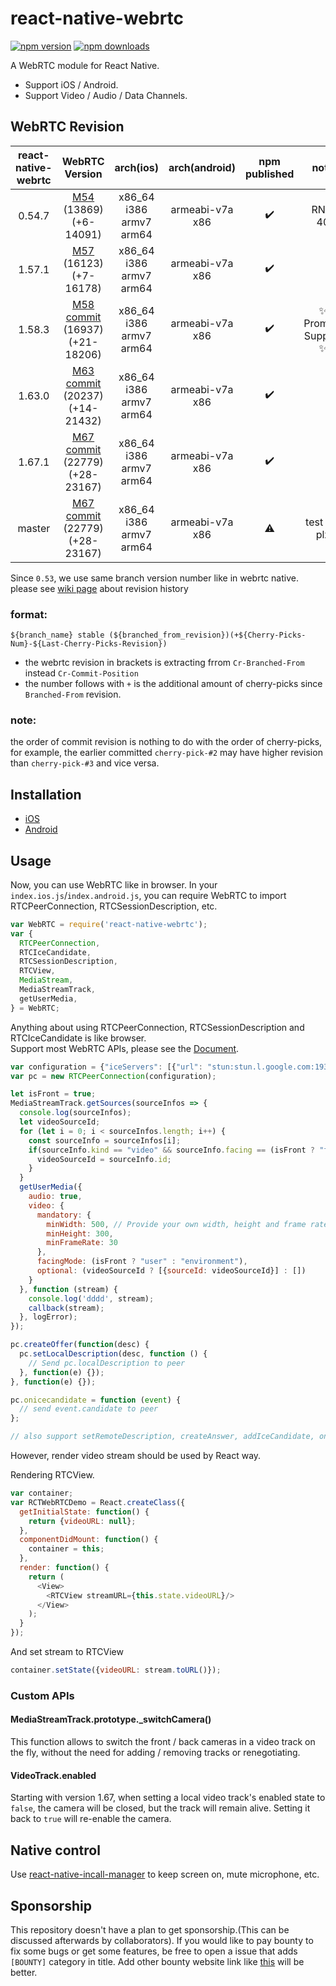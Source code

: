 # react-native-webrtc

[![npm version](https://badge.fury.io/js/react-native-webrtc.svg)](https://badge.fury.io/js/react-native-webrtc)
[![npm downloads](https://img.shields.io/npm/dm/react-native-webrtc.svg?maxAge=2592000)](https://img.shields.io/npm/dm/react-native-webrtc.svg?maxAge=2592000)

A WebRTC module for React Native.
- Support iOS / Android.  
- Support Video / Audio / Data Channels.

## WebRTC Revision

| react-native-webrtc | WebRTC Version | arch(ios) | arch(android)  | npm published | note | additional picks |
| :-------------: | :-------------:| :-----: | :-----: | :-----: | :-----: | :-----: |
| 0.54.7 | [M54](https://chromium.googlesource.com/external/webrtc/+/branch-heads/54)<br>(13869)<br>(+6-14091) | x86_64<br>i386<br>armv7<br>arm64 | armeabi-v7a<br>x86 | :heavy_check_mark: | RN < 40 | |
| 1.57.1 | [M57](https://chromium.googlesource.com/external/webrtc/+/branch-heads/57)<br>(16123)<br>(+7-16178) | x86_64<br>i386<br>armv7<br>arm64 | armeabi-v7a<br>x86 | :heavy_check_mark: | |* [16805](https://chromium.googlesource.com/external/webrtc/+/0e22a4cfd3790d80ad1ae699891341fe322cb418)<br>* [16462](https://chromium.googlesource.com/external/webrtc.git/+/1634e160426df926e14cf9f1e5346d2a1dc9c909)  |
| 1.58.3 | [M58](https://chromium.googlesource.com/external/webrtc/+/branch-heads/58)<br>[commit](https://chromium.googlesource.com/external/webrtc/+/6504196a312da382d75c5ff577d10207793f2907)<br>(16937)<br>(+21-18206) | x86_64<br>i386<br>armv7<br>arm64 | armeabi-v7a<br>x86 | :heavy_check_mark: | :sparkles: Promise Support :sparkles: | * [17065](https://chromium.googlesource.com/external/webrtc/+/d1587ad244af3388c1282a715cdf05032ba0c2fc)<br>* [17925](https://chromium.googlesource.com/external/webrtc/+/f68426954154918ec5bf7e6b3096fa3d7acb0944)<br>* [18140](https://chromium.googlesource.com/external/webrtc/+/7daab660ce0e35fecad717fefab4cf935d3c253e)<br>* [18277](https://chromium.googlesource.com/external/webrtc/+/eae4564cb7dea3ad9f5963814e82fd823267ff89) |
| 1.63.0 | [M63](https://chromium.googlesource.com/external/webrtc/+/branch-heads/63)<br>[commit](https://chromium.googlesource.com/external/webrtc/+/dc5904661c4c8b357e19595d80b2881db3f4a71b)<br>(20237)<br>(+14-21432) | x86_64<br>i386<br>armv7<br>arm64 | armeabi-v7a<br>x86 | :heavy_check_mark: |  | * [20611](https://chromium.googlesource.com/external/webrtc/+/7281f92e7210fb48f8b34c1bbb8f037808a73868)<br>* [21519](https://chromium.googlesource.com/external/webrtc/+/730add8e2c8b033eae0cf3589be14d0afc4acdd3) |
| 1.67.1 | [M67](https://chromium.googlesource.com/external/webrtc/+/branch-heads/67)<br>[commit](https://chromium.googlesource.com/external/webrtc/+/89c6af1578dd6ed086fd144fdd19ae5fa7183435)<br>(22779)<br>(+28-23167) | x86_64<br>i386<br>armv7<br>arm64 | armeabi-v7a<br>x86 | :heavy_check_mark: |  |  |
| master | [M67](https://chromium.googlesource.com/external/webrtc/+/branch-heads/67)<br>[commit](https://chromium.googlesource.com/external/webrtc/+/89c6af1578dd6ed086fd144fdd19ae5fa7183435)<br>(22779)<br>(+28-23167) | x86_64<br>i386<br>armv7<br>arm64 | armeabi-v7a<br>x86 | :warning: | test me plz |  |

Since `0.53`, we use same branch version number like in webrtc native.
please see [wiki page](https://github.com/oney/react-native-webrtc/wiki) about revision history 

### format:

`${branch_name} stable (${branched_from_revision})(+${Cherry-Picks-Num}-${Last-Cherry-Picks-Revision})`

* the webrtc revision in brackets is extracting frrom `Cr-Branched-From` instead `Cr-Commit-Position`  
* the number follows with `+` is the additional amount of cherry-picks since `Branched-From` revision.

### note:
the order of commit revision is nothing to do with the order of cherry-picks, for example, the earlier committed `cherry-pick-#2` may have higher revision than `cherry-pick-#3` and vice versa.

## Installation

- [iOS](https://github.com/oney/react-native-webrtc/blob/master/Documentation/iOSInstallation.md)
- [Android](https://github.com/oney/react-native-webrtc/blob/master/Documentation/AndroidInstallation.md)

## Usage
Now, you can use WebRTC like in browser.
In your `index.ios.js`/`index.android.js`, you can require WebRTC to import RTCPeerConnection, RTCSessionDescription, etc.
```javascript
var WebRTC = require('react-native-webrtc');
var {
  RTCPeerConnection,
  RTCIceCandidate,
  RTCSessionDescription,
  RTCView,
  MediaStream,
  MediaStreamTrack,
  getUserMedia,
} = WebRTC;
```
Anything about using RTCPeerConnection, RTCSessionDescription and RTCIceCandidate is like browser.  
Support most WebRTC APIs, please see the [Document](https://developer.mozilla.org/en-US/docs/Web/API/RTCPeerConnection).
```javascript
var configuration = {"iceServers": [{"url": "stun:stun.l.google.com:19302"}]};
var pc = new RTCPeerConnection(configuration);

let isFront = true;
MediaStreamTrack.getSources(sourceInfos => {
  console.log(sourceInfos);
  let videoSourceId;
  for (let i = 0; i < sourceInfos.length; i++) {
    const sourceInfo = sourceInfos[i];
    if(sourceInfo.kind == "video" && sourceInfo.facing == (isFront ? "front" : "back")) {
      videoSourceId = sourceInfo.id;
    }
  }
  getUserMedia({
    audio: true,
    video: {
      mandatory: {
        minWidth: 500, // Provide your own width, height and frame rate here
        minHeight: 300,
        minFrameRate: 30
      },
      facingMode: (isFront ? "user" : "environment"),
      optional: (videoSourceId ? [{sourceId: videoSourceId}] : [])
    }
  }, function (stream) {
    console.log('dddd', stream);
    callback(stream);
  }, logError);
});

pc.createOffer(function(desc) {
  pc.setLocalDescription(desc, function () {
    // Send pc.localDescription to peer
  }, function(e) {});
}, function(e) {});

pc.onicecandidate = function (event) {
  // send event.candidate to peer
};

// also support setRemoteDescription, createAnswer, addIceCandidate, onnegotiationneeded, oniceconnectionstatechange, onsignalingstatechange, onaddstream

```
However, render video stream should be used by React way.

Rendering RTCView.
```javascript
var container;
var RCTWebRTCDemo = React.createClass({
  getInitialState: function() {
    return {videoURL: null};
  },
  componentDidMount: function() {
    container = this;
  },
  render: function() {
    return (
      <View>
        <RTCView streamURL={this.state.videoURL}/>
      </View>
    );
  }
});
```
And set stream to RTCView
```javascript
container.setState({videoURL: stream.toURL()});
```

### Custom APIs

#### MediaStreamTrack.prototype._switchCamera()

This function allows to switch the front / back cameras in a video track
on the fly, without the need for adding / removing tracks or renegotiating.

#### VideoTrack.enabled

Starting with version 1.67, when setting a local video track's enabled state to
`false`, the camera will be closed, but the track will remain alive. Setting
it back to `true` will re-enable the camera.

## Native control
Use [react-native-incall-manager](https://github.com/zxcpoiu/react-native-incall-manager) to keep screen on, mute microphone, etc.

## Sponsorship
This repository doesn't have a plan to get sponsorship.(This can be discussed afterwards by collaborators). If you would like to pay bounty to fix some bugs or get some features, be free to open a issue that adds `[BOUNTY]` category in title. Add other bounty website link like [this](https://www.bountysource.com) will be better.

